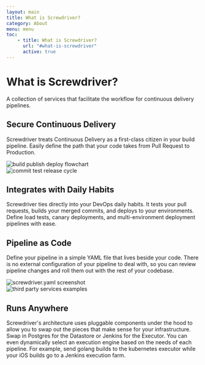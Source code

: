 ```yaml
---
layout: main
title: What is Screwdriver?
category: About
menu: menu
toc:
    - title: What is Screwdriver?
      url: "#what-is-screwdriver"
      active: true
---
```


# What is Screwdriver?

A collection of services that facilitate the workflow for continuous delivery pipelines.

<div class="row">
    <div class="col-xs-12 col-md-8">
        <h2>Secure Continuous Delivery</h2>
        <p>Screwdriver treats Continuous Delivery as a first-class citizen in your build pipeline.
        Easily define the path that your code takes from Pull Request to Production.</p>
    </div>
    <div class="col-xs-12 col-md-4">
        <img src="/assets/continuous_delivery.png" class="cd" alt="build publish deploy flowchart">
    </div>
</div>

<div class="row">
    <div class="col-xs-12 col-md-4">
        <img src="/assets/daily_habits.png" class="dh" alt="commit test release cycle">
    </div>
    <div class="col-xs-12 col-md-8">
        <h2>Integrates with Daily Habits</h2>
        <p>Screwdriver ties directly into your DevOps daily habits.
        It tests your pull requests, builds your merged commits, and deploys to your environments.
        Define load tests, canary deployments, and multi-environment deployment pipelines with ease.</p>
    </div>
</div>

<div class="row">
    <div class="col-xs-12 col-md-8">
        <h2>Pipeline as Code</h2>
        <p>Define your pipeline in a simple YAML file that lives beside your code.
        There is no external configuration of your pipeline to deal with,
        so you can review pipeline changes and roll them out with the rest of your codebase.</p>
    </div>
    <div class="col-xs-12 col-md-4">
        <img src="/assets/pipeline_code.png" class="pc" alt="screwdriver.yaml screenshot">
    </div>
</div>

<div class="row">
    <div class="col-xs-12 col-md-4">
        <img src="/assets/3rd_party_services.png" class="party" alt="third party services examples">
    </div>
    <div class="col-xs-12 col-md-8">
        <h2>Runs Anywhere</h2>
        <p>Screwdriver's architecture uses pluggable components under the hood
        to allow you to swap out the pieces that make sense for your infrastructure.
        Swap in Postgres for the Datastore or Jenkins for the Executor.
        You can even dynamically select an execution engine based on the needs of each pipeline.
        For example, send golang builds to the kubernetes executor while your iOS builds go to a
        Jenkins execution farm.</p>
    </div>
</div>
